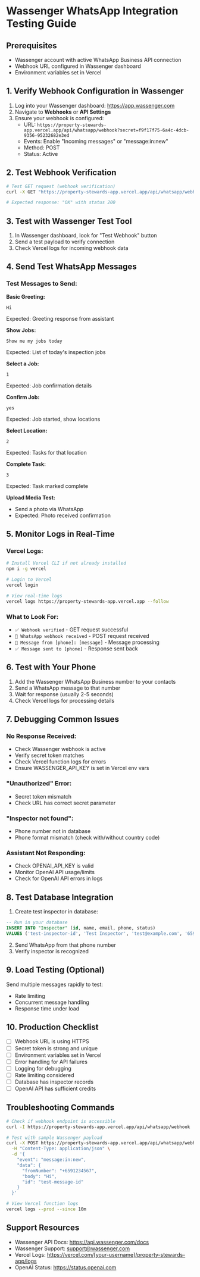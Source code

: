 # Wassenger WhatsApp Integration Testing Guide

## Prerequisites
- Wassenger account with active WhatsApp Business API connection
- Webhook URL configured in Wassenger dashboard
- Environment variables set in Vercel

## 1. Verify Webhook Configuration in Wassenger

1. Log into your Wassenger dashboard: https://app.wassenger.com
2. Navigate to **Webhooks** or **API Settings**
3. Ensure your webhook is configured:
   - URL: `https://property-stewards-app.vercel.app/api/whatsapp/webhook?secret=f9f17f75-6a4c-4dcb-9356-95232682e3ed`
   - Events: Enable "Incoming messages" or "message:in:new"
   - Method: POST
   - Status: Active

## 2. Test Webhook Verification

```bash
# Test GET request (webhook verification)
curl -X GET "https://property-stewards-app.vercel.app/api/whatsapp/webhook?secret=f9f17f75-6a4c-4dcb-9356-95232682e3ed"

# Expected response: "OK" with status 200
```

## 3. Test with Wassenger Test Tool

1. In Wassenger dashboard, look for "Test Webhook" button
2. Send a test payload to verify connection
3. Check Vercel logs for incoming webhook data

## 4. Send Test WhatsApp Messages

### Test Messages to Send:

**Basic Greeting:**
```
Hi
```
Expected: Greeting response from assistant

**Show Jobs:**
```
Show me my jobs today
```
Expected: List of today's inspection jobs

**Select a Job:**
```
1
```
Expected: Job confirmation details

**Confirm Job:**
```
yes
```
Expected: Job started, show locations

**Select Location:**
```
2
```
Expected: Tasks for that location

**Complete Task:**
```
3
```
Expected: Task marked complete

**Upload Media Test:**
- Send a photo via WhatsApp
- Expected: Photo received confirmation

## 5. Monitor Logs in Real-Time

### Vercel Logs:
```bash
# Install Vercel CLI if not already installed
npm i -g vercel

# Login to Vercel
vercel login

# View real-time logs
vercel logs https://property-stewards-app.vercel.app --follow
```

### What to Look For:
- `✅ Webhook verified` - GET request successful
- `📱 WhatsApp webhook received` - POST request received
- `📨 Message from [phone]: [message]` - Message processing
- `✅ Message sent to [phone]` - Response sent back

## 6. Test with Your Phone

1. Add the Wassenger WhatsApp Business number to your contacts
2. Send a WhatsApp message to that number
3. Wait for response (usually 2-5 seconds)
4. Check Vercel logs for processing details

## 7. Debugging Common Issues

### No Response Received:
- Check Wassenger webhook is active
- Verify secret token matches
- Check Vercel function logs for errors
- Ensure WASSENGER_API_KEY is set in Vercel env vars

### "Unauthorized" Error:
- Secret token mismatch
- Check URL has correct secret parameter

### "Inspector not found":
- Phone number not in database
- Phone format mismatch (check with/without country code)

### Assistant Not Responding:
- Check OPENAI_API_KEY is valid
- Monitor OpenAI API usage/limits
- Check for OpenAI API errors in logs

## 8. Test Database Integration

1. Create test inspector in database:
```sql
-- Run in your database
INSERT INTO "Inspector" (id, name, email, phone, status)
VALUES ('test-inspector-id', 'Test Inspector', 'test@example.com', '6591234567', 'active');
```

2. Send WhatsApp from that phone number
3. Verify inspector is recognized

## 9. Load Testing (Optional)

Send multiple messages rapidly to test:
- Rate limiting
- Concurrent message handling
- Response time under load

## 10. Production Checklist

- [ ] Webhook URL is using HTTPS
- [ ] Secret token is strong and unique
- [ ] Environment variables set in Vercel
- [ ] Error handling for API failures
- [ ] Logging for debugging
- [ ] Rate limiting considered
- [ ] Database has inspector records
- [ ] OpenAI API has sufficient credits

## Troubleshooting Commands

```bash
# Check if webhook endpoint is accessible
curl -I https://property-stewards-app.vercel.app/api/whatsapp/webhook

# Test with sample Wassenger payload
curl -X POST https://property-stewards-app.vercel.app/api/whatsapp/webhook?secret=f9f17f75-6a4c-4dcb-9356-95232682e3ed \
  -H "Content-Type: application/json" \
  -d '{
    "event": "message:in:new",
    "data": {
      "fromNumber": "+6591234567",
      "body": "Hi",
      "id": "test-message-id"
    }
  }'

# View Vercel function logs
vercel logs --prod --since 10m
```

## Support Resources

- Wassenger API Docs: https://api.wassenger.com/docs
- Wassenger Support: support@wassenger.com
- Vercel Logs: https://vercel.com/[your-username]/property-stewards-app/logs
- OpenAI Status: https://status.openai.com